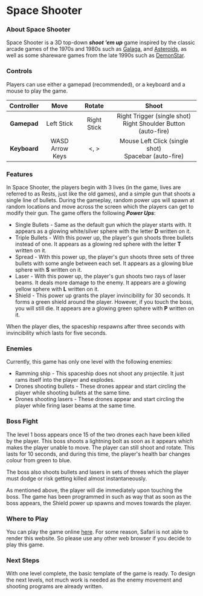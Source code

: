 # Space Shooter
### About Space Shooter
Space Shooter is a 3D top-down ***shoot 'em up*** game inspired by the classic arcade games of the 1970s and 1980s such as [Galaga](https://en.wikipedia.org/wiki/Galaga),
and [Asteroids](https://en.wikipedia.org/wiki/Asteroids_(video_game)), as well as some shareware games from the late 1990s such as [DemonStar](https://en.wikipedia.org/wiki/DemonStar).

### Controls
Players can use either a gamepad (recommended), or a keyboard and a mouse to play the game.

| Controller | Move | Rotate | Shoot |
| :--------: | :--: | :----: | :---: |
| **Gamepad** | Left Stick | Right Stick | Right Trigger (single shot) <br> Right Shoulder Button (auto-fire) |
| **Keyboard** | WASD <br> Arrow Keys | <, > | Mouse Left Click (single shot) <br> Spacebar (auto-fire) | 

### Features
In Space Shooter, the players begin with 3 lives (in the game, lives are referred to as Rests, just like the old games), and a simple gun that shoots a single
line of bullets. During the gameplay, random power ups will spawn at random locations and move across the screen which the players can get to modify their gun.
The game offers the following ***Power Ups***:
* Single Bullets - Same as the default gun which the player starts with. It appears as a glowing white/silver sphere with the letter **D** written on it.
* Triple Bullets - With this power up, the player's gun shoots three bullets instead of one. It appears as a glowing red sphere with the letter **T** written on it.
* Spread - With this power up, the player's gun shoots three sets of three bullets with some angle between each set. It appears as a glowing blue sphere with **S** written on it.
* Laser - With this power up, the player's gun shoots two rays of laser beams. It deals more damage to the enemy. It appears are a glowing yellow sphere with **L** written on it.
* Shield - This power up grants the player invincibility for 30 seconds. It forms a green shield around the player. However, if you touch the boss, you will still die. It appears are a glowing green sphere with **P** written on it.

When the player dies, the spaceship respawns after three seconds with invincibility which lasts for five seconds.

### Enemies
Currently, this game has only one level with the following enemies:
* Ramming ship - This spaceship does not shoot any projectile. It just rams itself into the player and explodes.
* Drones shooting bullets - These drones appear and start circling the player while shooting bullets at the same time.
* Drones shooting lasers - These drones appear and start circling the player while firing laser beams at the same time.

### Boss Fight
The level 1 boss appears once 15 of the two drones each have been killed by the player. This boss shoots a lightning bolt as soon as it appears which makes the player unable to move.
The player can still shoot and rotate. This lasts for 10 seconds, and during this time, the player's health bar changes colour from green to blue.

The boss also shoots bullets and lasers in sets of threes which the player must dodge or risk getting killed almost instantaneously.

As mentioned above, the player will die immediately upon touching the boss. The game has been programmed in such as way that as soon as the boss appears, the Shield power up spawns and moves towards the player.

### Where to Play
You can play the game online [here](https://rishikdev.github.io/SpaceShooter/). For some reason, Safari is not able to render this website. So please use any other web browser if you decide to play this game.

### Next Steps
With one level complete, the basic template of the game is ready. To design the next levels, not much work is needed as the enemy movement and shooting programs are already written.
